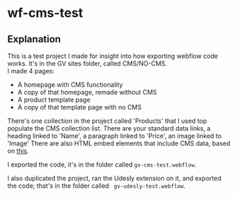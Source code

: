 # wf-cms-test
## Explanation
This is a test project I made for insight into how exporting webflow code works. It's in the GV sites folder, called CMS/NO-CMS.  
I made 4 pages:
  - A homepage with CMS functionality
  - A copy of that homepage, remade without CMS
  - A product template page
  - A copy of that template page with no CMS
  
There's one collection in the project called 'Products' that I used top populate the CMS collection list.
There are your standard data links, a heading linked to 'Name', a paragraph linked to 'Price', an image linked to 'Image'
There are also HTML embed elements that include CMS data, based on [this](https://university.webflow.com/lesson/use-collection-fields-in-custom-code-embeds).

I exported the code, it's in the folder called `gv-cms-test.webflow`.

I also duplicated the project, ran the Udesly extension on it, and exported the code; that's in the folder called ` gv-udesly-test.webflow`.
